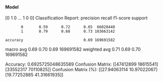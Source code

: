 #### Model
[0 1 0 ... 1 0 0]
Classification Report:
              precision    recall  f1-score   support

           0       0.59      0.72      0.65  66028440
           1       0.79      0.68      0.73 103663142

    accuracy                           0.69 169691582
   macro avg       0.69      0.70      0.69 169691582
weighted avg       0.71      0.69      0.70 169691582

Accuracy: 0.6925725048635589
Confusion Matrix:
[[47412899 18615541]
 [33552317 70110825]]
Confusion Matrix (%):
[[27.94063114 10.97022067]
 [19.77252885 41.31661935]]
